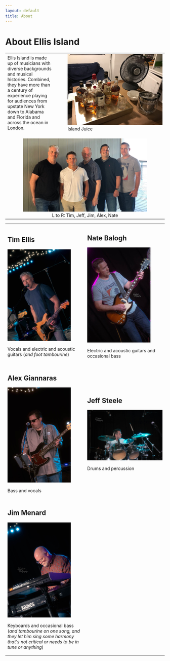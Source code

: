 ```yaml
---
layout: default
title: About
---
```


# About Ellis Island

<table>
  <tr>
    <td style="padding-right: 3em;">
      Ellis Island is made up of musicians with diverse backgrounds and
      musical histories. Combined, they have more than a century of
      experience playing for audiences from upstate New York down to Alabama
      and Florida and across the ocean in London.
    </td>
    <td width="300">
      <img class="myImg" src="images/bourbon_tray.jpeg" width="300"
           alt="Island Juice" onclick="modal_image(this);"/>
      <div class="caption">Island Juice</div>
    </td>
  </tr>
  <tr>
    <td colspan="2" style="text-align: center;">
      <br/>
      <img class="myImg" src="images/band_2021_08_05.jpg" width="80%" 
           alt="The band standing for a photo at Penfield Beach, August 2021"
           onclick="modal_image(this);"/>
      <div class="caption">L to R: Tim, Jeff, Jim, Alex, Nate</div>
    </td>
  </tr>
</table>

<table class="bandpics" id="bandpics">
  <tr>
    <td class="bandmember" width="50%">
      <h2>Tim Ellis</h2>
      <img class="myImg" width="200" src="images/fuv/tim_singing_1.jpg"
           alt="Tim Ellis"  onclick="modal_image(this);"/>
      <p>Vocals and electric and acoustic guitars (<em>and foot tambourine</em>)</p>
    </td>
    <td class="bandmember" width="50%">
      <h2>Nate Balogh</h2>
      <img class="myImg" width="200" src="images/fuv/nate_2.jpg"
           alt="Nate Balogh" onclick="modal_image(this);"/>
      <p>Electric and acoustic guitars and occasional bass</p>
    </td>
  </tr>
  <tr>
    <td class="bandmember" width="50%">
      <h2>Alex Giannaras</h2>
      <img class="myImg" width="200" src="images/fuv/alex.jpg"
           alt="Alex Giannaras" onclick="modal_image(this);"/>
      <p>Bass and vocals</p>
    </td>
    <td class="bandmember" width="50%">
      <h2>Jeff Steele</h2>
      <img class="myImg" width="100%" src="images/fuv/jeff.jpg"
           alt="Jeff Steele" onclick="modal_image(this);"/>
      <p>Drums and percussion</p>
    </td>
  </tr>
  <tr>
    <td class="bandmember" width="50%">
      <h2>Jim Menard</h2>
      <img class="myImg" width="200" src="images/fuv/jim_head_down.jpg"
           alt="Jim Menard" onclick="modal_image(this);"/>
      <p>Keyboards and occasional bass (<em>and tambourine on one song, and
      they let him sing some harmony that's not critical or needs to be in tune or
      anything</em>)</p>
    </td>
    <td width="50%">&nbsp;</td>
  </tr>
</table>
